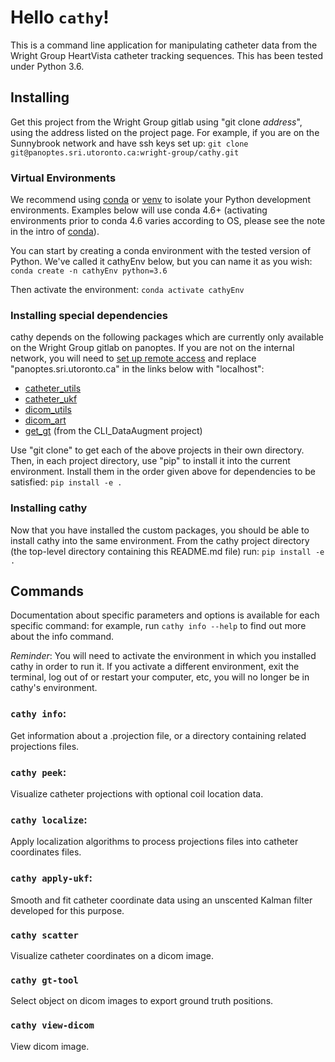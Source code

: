 # Hello `cathy`!

This is a command line application for manipulating catheter data from the Wright Group HeartVista catheter tracking sequences. This has been tested under Python 3.6.

## Installing
Get this project from the Wright Group gitlab using "git clone *address*", using the address listed on the project page. For example, if you are on the Sunnybrook network and have ssh keys set up:
`git clone git@panoptes.sri.utoronto.ca:wright-group/cathy.git`

### Virtual Environments
We recommend using [conda](https://conda.io/projects/conda/en/latest/user-guide/tasks/manage-environments.html) or [venv](https://packaging.python.org/guides/installing-using-pip-and-virtual-environments/) to isolate your Python development environments. Examples below will use conda 4.6+ (activating environments prior to conda 4.6 varies according to OS, please see the note in the intro of [conda](https://conda.io/projects/conda/en/latest/user-guide/tasks/manage-environments.html)).

You can start by creating a conda environment with the tested version of Python. We've called it cathyEnv below, but you can name it as you wish:
`conda create -n cathyEnv python=3.6`

Then activate the environment:
`conda activate cathyEnv`

### Installing special dependencies
cathy depends on the following packages which are currently only available on the Wright Group gitlab on panoptes. If you are not on the internal network, you will need to [set up remote access](https://wrightgroup.sri.utoronto.ca/tiki-download_file.php?fileId=278) and replace "panoptes.sri.utoronto.ca" in the links below with "localhost":
- [catheter_utils](http://panoptes.sri.utoronto.ca:8088/wright-group/catheter_utils)
- [catheter_ukf](http://panoptes.sri.utoronto.ca:8088/wright-group/catheter_ukf)
- [dicom_utils](http://panoptes.sri.utoronto.ca:8088/wright-group/dicom_utils)
- [dicom_art](http://panoptes.sri.utoronto.ca:8088/wright-group/dicom_art)
- [get_gt](http://panoptes.sri.utoronto.ca:8088/wright-group/CLI_DataAugment) (from the CLI_DataAugment project)

Use "git clone" to get each of the above projects in their own directory.   Then, in each project directory, use "pip" to install it into the current environment. Install them in the order given above for dependencies to be satisfied:
`pip install -e .`

### Installing cathy
Now that you have installed the custom packages, you should be able to install cathy into the same environment. From the cathy project directory (the top-level directory containing this README.md file) run:
`pip install -e .`

## Commands

Documentation about specific parameters and options is available for each specific command: for example, run `cathy info --help` to find out more about the info command.

*Reminder*: You will need to activate the environment in which you installed cathy in order to run it. If you activate a different environment, exit the terminal, log out of or restart your computer, etc, you will no longer be in cathy's environment.

### `cathy info`:
Get information about a .projection file, or a directory containing related projections files.

### `cathy peek`:
Visualize catheter projections with optional coil location data.

### `cathy localize`:
Apply localization algorithms to process projections files into catheter coordinates files.

### `cathy apply-ukf`:
Smooth and fit catheter coordinate data using an unscented Kalman filter developed for this purpose.

### `cathy scatter`
Visualize catheter coordinates on a dicom image.

### `cathy gt-tool`
Select object on dicom images to export ground truth positions.

### `cathy view-dicom`
View dicom image.
